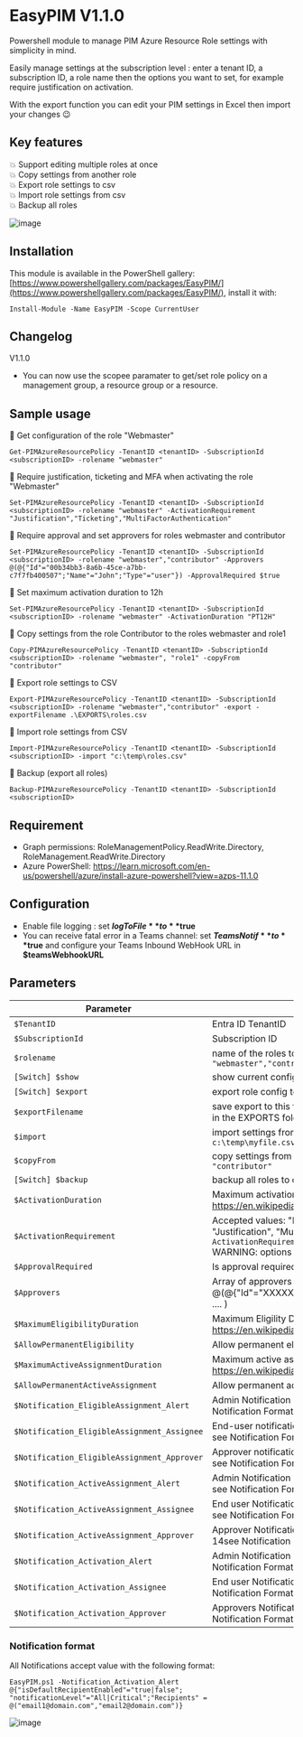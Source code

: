 # EasyPIM V1.1.0 
Powershell module to manage PIM Azure Resource Role settings with simplicity in mind.

Easily manage settings at the subscription level : enter a tenant ID, a subscription ID, a role name 
then the options you want to set, for example require justification on activation.

With the export function you can edit your PIM settings in Excel then import your changes :wink:

## Key features
:boom: Support editing multiple roles at once  
:boom: Copy settings from another role  
:boom: Export role settings to csv  
:boom: Import role settings from csv  
:boom: Backup all roles  

![image](https://github.com/kayasax/EasyPIM/assets/1241767/79086c31-19fa-4321-a5ac-6767b8d7ace3)

## Installation
This module is available in the PowerShell gallery: [https://www.powershellgallery.com/packages/EasyPIM/](https://www.powershellgallery.com/packages/EasyPIM/), install it with:
```pwsh
Install-Module -Name EasyPIM -Scope CurrentUser
``` 
## Changelog
V1.1.0
* You can now use the scopee paramater to get/set role policy on a management group, a resource group or a resource.

## Sample usage
:large_blue_diamond: Get configuration of the role "Webmaster"  
 ```pwsh
 Get-PIMAzureResourcePolicy -TenantID <tenantID> -SubscriptionId <subscriptionID> -rolename "webmaster"
 ```

:large_blue_diamond: Require justification, ticketing and MFA when activating the role "Webmaster"  
 ```pwsh
 Set-PIMAzureResourcePolicy -TenantID <tenantID> -SubscriptionId <subscriptionID> -rolename "webmaster" -ActivationRequirement "Justification","Ticketing","MultiFactorAuthentication"
 ```


:large_blue_diamond: Require approval and set approvers for roles webmaster and contributor  
```pwsh
Set-PIMAzureResourcePolicy -TenantID <tenantID> -SubscriptionId <subscriptionID> -rolename "webmaster","contributor" -Approvers  @(@{"Id"="00b34bb3-8a6b-45ce-a7bb-c7f7fb400507";"Name"="John";"Type"="user"}) -ApprovalRequired $true
```


:large_blue_diamond: Set maximum activation duration to 12h  
```pwsh
Set-PIMAzureResourcePolicy -TenantID <tenantID> -SubscriptionId <subscriptionID> -rolename "webmaster" -ActivationDuration "PT12H"
```


:large_blue_diamond: Copy settings from the role Contributor to the roles webmaster and role1  
```pwsh
Copy-PIMAzureResourcePolicy -TenantID <tenantID> -SubscriptionId <subscriptionID> -rolename "webmaster", "role1" -copyFrom "contributor"
```


:large_blue_diamond: Export role settings to CSV  
```pwsh
Export-PIMAzureResourcePolicy -TenantID <tenantID> -SubscriptionId <subscriptionID> -rolename "webmaster","contributor" -export -exportFilename .\EXPORTS\roles.csv
```


:large_blue_diamond: Import role settings from CSV  
```pwsh
Import-PIMAzureResourcePolicy -TenantID <tenantID> -SubscriptionId <subscriptionID> -import "c:\temp\roles.csv"
```


:large_blue_diamond: Backup (export all roles)  
```pwsh
Backup-PIMAzureResourcePolicy -TenantID <tenantID> -SubscriptionId <subscriptionID> 
```

## Requirement
* Graph permissions: RoleManagementPolicy.ReadWrite.Directory, RoleManagement.ReadWrite.Directory
* Azure PowerShell: https://learn.microsoft.com/en-us/powershell/azure/install-azure-powershell?view=azps-11.1.0

## Configuration
* Enable file logging : set **$logToFile** to **$true**
* You can receive fatal error in a Teams channel: set **$TeamsNotif** to **$true** and configure  your Teams Inbound WebHook URL in **$teamsWebhookURL**

## Parameters

|Parameter|description|
|---|---|
|`$TenantID`| Entra ID TenantID|
|`$SubscriptionId`| Subscription ID|
|`$rolename`| name of the roles to update/export ex `-rolename "webmaster","contributor"`|   
|`[Switch] $show`|  show current config only, no change made|
|`[Switch] $export`| export role config to csv|
|`$exportFilename`| save export to this file, if not specified it will create a new file in the EXPORTS folder with curent timestamp|
|`$import`| import settings from this csv file ex `-import c:\temp\myfile.csv`|
|`$copyFrom`| copy settings from this role name ex `-copyFrom "contributor"`|  
|`[Switch] $backup`| backup all roles to csv |
|`$ActivationDuration`| Maximum activation duration (Duration ref https://en.wikipedia.org/wiki/ISO_8601#Durations)|
|`$ActivationRequirement `| Accepted values: "None" or one or more options from "Justification", "MultiFactorAuthentication", "Ticketing" ex `-ActivationRequirement "justification","Ticketing"` WARNING: options are CASE SENSITIVE!|
|`$ApprovalRequired`| Is approval required to activate a role? ($true/$false)|
|`$Approvers`| Array of approvers in the format: @(@{"Id"="XXXXXX";"Name"="John":"Type"="user/group"}, .... )|
|`$MaximumEligibilityDuration`| Maximum Eligility Duration (ref https://en.wikipedia.org/wiki/ISO_8601#Durations)|
|`$AllowPermanentEligibility`| Allow permanent eligibility? ($true/$false)| 
|`$MaximumActiveAssignmentDuration`| Maximum active assignment duration (# Duration )ref https://en.wikipedia.org/wiki/ISO_8601#Durations)|
|`$AllowPermanentActiveAssignment`| Allow permanent active assignement? ($true|$false)|
|`$Notification_EligibleAssignment_Alert`| Admin Notification when eligible role is assigned, rule 9 see Notification Format|   
|`$Notification_EligibleAssignment_Assignee`| End-user notification when eligible role is assigned, rule 10 see Notification Format|  
|`$Notification_EligibleAssignment_Approver`| Approver notification when eligible role is assigned, rule 11 see Notification Format|
|`$Notification_ActiveAssignment_Alert`| Admin Notification when an active role is assigned, rule 12 see Notification Format|
|`$Notification_ActiveAssignment_Assignee`| End user Notification when an active role is assigned, rule 13 see Notification Format|
|`$Notification_ActiveAssignment_Approver`| Approver Notification when an active role is assigned, rule 14see Notification Format|
|`$Notification_Activation_Alert`| Admin Notification when a role is activated, rule 15 see Notification Format|
|`$Notification_Activation_Assignee`| End user Notification when a role is activated, rule 16 see Notification Format|
|`$Notification_Activation_Approver`| Approvers Notification when a role is activated, rule 17 see Notification Format|



### Notification format
All Notifications accept value with the following format:
```pwsh
EasyPIM.ps1 -Notification_Activation_Alert @{"isDefaultRecipientEnabled"="true|false"; "notificationLevel"="All|Critical";"Recipients" = @("email1@domain.com","email2@domain.com")} 
```
![image](https://github.com/kayasax/EasyPIM/assets/1241767/5da187a5-a51b-48d0-ba80-dad0fc73bfaf)

